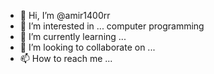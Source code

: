 - 👋 Hi, I’m @amir1400rr
- 👀 I’m interested in ... computer programming
- 🌱 I’m currently learning ...
- 💞️ I’m looking to collaborate on ...
- 📫 How to reach me ...

<!---
amir1400rr/amir1400rr is a ✨ special ✨ repository because its `README.md` (this file) appears on your GitHub profile.
You can click the Preview link to take a look at your changes.
--->
